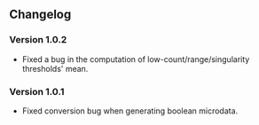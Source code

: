 ## Changelog

### Version 1.0.2

- Fixed a bug in the computation of low-count/range/singularity thresholds' mean.

### Version 1.0.1

- Fixed conversion bug when generating boolean microdata.
